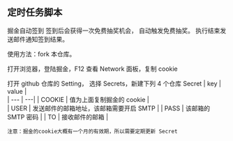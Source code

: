 ## 定时任务脚本   



掘金自动签到 签到后会获得一次免费抽奖机会， 自动触发免费抽奖。
执行结束发送邮件通知签到结果。  

使用方法：fork 本仓库。 

打开浏览器，登陆掘金，F12   查看 Network 面板，复制 cookie

打开 github 仓库的 Setting，  选择 Secrets，新建下列  4  个仓库 Secret
| key | value  |  
| --- | ---|
| COOKIE | 值为上面复制掘金的 cookie |  
| USER | 发送邮件的邮箱地址，该邮箱需要开启 SMTP |
| PASS | 该邮箱的 SMTP 密码 | 
| TO | 接收邮件的邮箱 |

`注意：掘金的cookie大概有一个月的有效期，所以需要定期更新 Secret`
